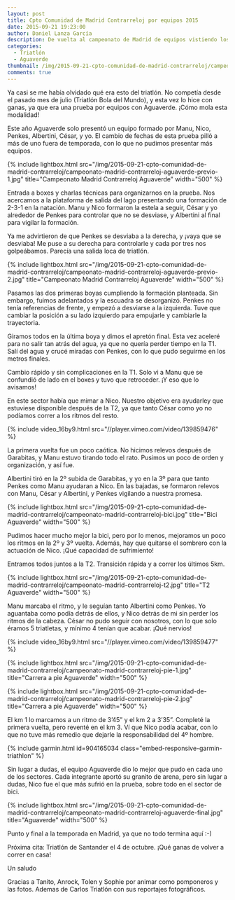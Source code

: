 ```yaml
---
layout: post
title: Cpto Comunidad de Madrid Contrarreloj por equipos 2015
date: 2015-09-21 19:23:00
author: Daniel Lanza García
description: De vuelta al campeonato de Madrid de equipos vistiendo los colores de Aguaverde. Formé equipo con Manu, Nico, Penkes, Albertini y César.
categories:
  - Triatlón
  - Aguaverde
thumbnail: /img/2015-09-21-cpto-comunidad-de-madrid-contrarreloj/campeonato-madrid-contrarreloj-bici.jpg
comments: true
---
```


Ya casi se me había olvidado qué era esto del triatlón. No competía desde el pasado mes de julio (Triatlón Bola del Mundo), y esta vez lo hice con ganas, ya que era una prueba por equipos con Aguaverde. ¡Cómo mola esta modalidad!

Este año Aguaverde solo presentó un equipo formado por Manu, Nico, Penkes, Albertini, César, y yo. El cambio de fechas de esta prueba pilló a más de uno fuera de temporada, con lo que no pudimos presentar más equipos.

{% include lightbox.html src="/img/2015-09-21-cpto-comunidad-de-madrid-contrarreloj/campeonato-madrid-contrarreloj-aguaverde-previo-1.jpg" title="Campeonato Madrid Contrarreloj Aguaverde" width="500" %}

Entrada a boxes y charlas técnicas para organizarnos en la prueba. Nos acercamos a la plataforma de salida del lago presentando una formación de 2-3-1 en la natación. Manu y Nico formaron la estela a seguir, César y yo alrededor de Penkes para controlar que no se desviase, y Albertini al final para vigilar la formación.

Ya me advirtieron de que Penkes se desviaba a la derecha, y ¡vaya que se desviaba! Me puse a su derecha para controlarle y cada por tres nos golpeábamos. Parecía una salida loca de triatlón.

{% include lightbox.html src="/img/2015-09-21-cpto-comunidad-de-madrid-contrarreloj/campeonato-madrid-contrarreloj-aguaverde-previo-2.jpg" title="Campeonato Madrid Contrarreloj Aguaverde" width="500" %}

Pasamos las dos primeras boyas cumpliendo la formación planteada. Sin embargo, fuimos adelantados y la escuadra se desorganizó. Penkes no tenía referencias de frente, y empezó a desviarse a la izquierda. Tuve que cambiar la posición a su lado izquierdo para empujarle y cambiarle la trayectoria.

Giramos todos en la última boya y dimos el apretón final. Esta vez aceleré para no salir tan atrás del agua, ya que no quería perder tiempo en la T1. Salí del agua y crucé miradas con Penkes, con lo que pudo seguirme en los metros finales.

Cambio rápido y sin complicaciones en la T1. Solo vi a Manu que se confundió de lado en el boxes y tuvo que retroceder. ¡Y eso que lo avisamos!

En este sector había que mimar a Nico. Nuestro objetivo era ayudarley que estuviese disponible después de la T2, ya que tanto César como yo no podíamos correr a los ritmos del resto. 

{% include video_16by9.html src="//player.vimeo.com/video/139859476" %}

La primera vuelta fue un poco caótica. No hicimos relevos después de Garabitas, y Manu estuvo tirando todo el rato. Pusimos un poco de orden y organización, y así fue.

Albertini tiró en la 2º subida de Garabitas, y yo en la 3º para que tanto Penkes como Manu ayudaran a Nico. En las bajadas, se formaron relevos con Manu, César y Albertini, y Penkes vigilando a nuestra promesa.

{% include lightbox.html src="/img/2015-09-21-cpto-comunidad-de-madrid-contrarreloj/campeonato-madrid-contrarreloj-bici.jpg" title="Bici Aguaverde" width="500" %}

Pudimos hacer mucho mejor la bici, pero por lo menos, mejoramos un poco los ritmos en la 2º y 3º vuelta. Además, hay que quitarse el sombrero con la actuación de Nico. ¡Qué capacidad de sufrimiento!

Entramos todos juntos a la T2. Transición rápida y a correr los últimos 5km.

{% include lightbox.html src="/img/2015-09-21-cpto-comunidad-de-madrid-contrarreloj/campeonato-madrid-contrarreloj-t2.jpg" title="T2 Aguaverde" width="500" %}

Manu marcaba el ritmo, y le seguían tanto Albertini como Penkes. Yo aguantaba como podía detrás de ellos, y Nico detrás de mi sin perder los ritmos de la cabeza. César no pudo seguir con nosotros, con lo que solo éramos 5 triatletas, y mínimo 4 tenían que acabar. ¡Qué nervios!

{% include video_16by9.html src="//player.vimeo.com/video/139859477" %}

{% include lightbox.html src="/img/2015-09-21-cpto-comunidad-de-madrid-contrarreloj/campeonato-madrid-contrarreloj-pie-1.jpg" title="Carrera a pie Aguaverde" width="500" %}

{% include lightbox.html src="/img/2015-09-21-cpto-comunidad-de-madrid-contrarreloj/campeonato-madrid-contrarreloj-pie-2.jpg" title="Carrera a pie Aguaverde" width="500" %}

El km 1 lo marcamos a un ritmo de 3’45” y el km 2 a 3’35”. Completé la primera vuelta, pero reventé en el km 3. Ví que Nico podía acabar, con lo que no tuve más remedio que dejarle la responsabilidad del 4º hombre.

{% include garmin.html id=904165034 class="embed-responsive-garmin-triathlon" %}

Sin lugar a dudas, el equipo Aguaverde dio lo mejor que pudo en cada uno de los sectores. Cada integrante aportó su granito de arena, pero sin lugar a dudas, Nico fue el que más sufrió en la prueba, sobre todo en el sector de bici.

{% include lightbox.html src="/img/2015-09-21-cpto-comunidad-de-madrid-contrarreloj/campeonato-madrid-contrarreloj-aguaverde-final.jpg" title="Aguaverde" width="500" %}

Punto y final a la temporada en Madrid, ya que no todo termina aquí :-)

Próxima cita: Triatlón de Santander el 4 de octubre. ¡Qué ganas de volver a correr en casa!

Un saludo

Gracias a Tanito, Anrock, Tolen y Sophie por animar como pomponeros y las fotos. Ademas de Carlos Triatlón con sus reportajes fotográficos.
